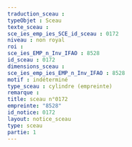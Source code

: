 ```yaml
---
traduction_sceau : 
typeObjet : Sceau
texte_sceau : 
sce_ies_emp_ies_SCE_id_sceau : 0172
niveau : non royal
roi : 
sce_ies_EMP_n_Inv_IFAO : 8528
id_sceau : 0172
dimensions_sceau : 
sce_ies_emp_ies_EMP_n_Inv_IFAO : 8528
motif : indéterminé
type_sceau : cylindre (empreinte)
remarque : 
title: sceau n°0172
empreinte: "8528"
id_notice: 0172
layout: notice_sceau
type: sceau
partie: 1
---
```

